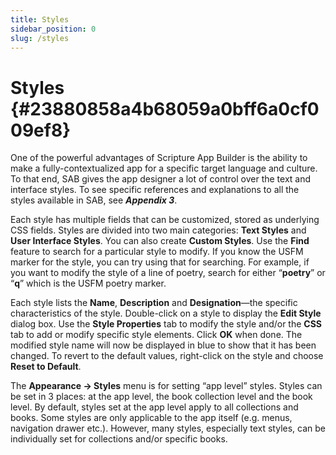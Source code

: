 ```yaml
---
title: Styles
sidebar_position: 0
slug: /styles
---
```


# Styles {#23880858a4b68059a0bff6a0cf009ef8}

One of the powerful advantages of Scripture App Builder is the ability to make a fully-contextualized app for a specific target language and culture. To that end, SAB gives the app designer a lot of control over the text and interface styles. To see specific references and explanations to all the styles available in SAB, see _**Appendix 3**_.

Each style has multiple fields that can be customized, stored as underlying CSS fields. Styles are divided into two main categories: **Text Styles** and **User Interface Styles**. You can also create **Custom Styles**. Use the **Find** feature to search for a particular style to modify. If you know the USFM marker for the style, you can try using that for searching. For example, if you want to modify the style of a line of poetry, search for either “**poetry**” or “**q**” which is the USFM poetry marker.

Each style lists the **Name**, **Description** and **Designation**—the specific characteristics of the style. Double-click on a style to display the **Edit Style** dialog box. Use the **Style Properties** tab to modify the style and/or the **CSS** tab to add or modify specific style elements. Click **OK** when done. The modified style name will now be displayed in blue to show that it has been changed. To revert to the default values, right-click on the style and choose **Reset to Default**.

The **Appearance → Styles** menu is for setting “app level” styles. Styles can be set in 3 places: at the app level, the book collection level and the book level. By default, styles set at the app level apply to all collections and books. Some styles are only applicable to the app itself (e.g. menus, navigation drawer etc.). However, many styles, especially text styles, can be individually set for collections and/or specific books.

